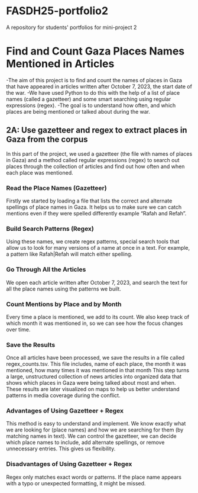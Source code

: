 # FASDH25-portfolio2
A repository for students' portfolios for mini-project 2

# Find and Count Gaza Places Names Mentioned in Articles
-The aim of this project is to find and count the names of places in Gaza that have appeared in articles written after October 7, 2023, the start date of the war.
-We have used Python to do this with the help of a list of place names (called a gazetteer) and some smart searching using regular expressions (regex). 
-The goal is to understand how often, and which places are being mentioned or talked about during the war.


## 2A: Use gazetteer and regex to extract places in Gaza from the corpus 
In this part of the project, we used a gazetteer (the file with names of places in Gaza) and a method called regular expressions (regex) to search out places through the collection of articles and find out how often and when each place was mentioned.

### Read the Place Names (Gazetteer)
Firstly we started by loading a file that lists the correct and alternate spellings of place names in Gaza. It helps us to make sure we can catch mentions even if they were spelled differently example “Rafah and Refah”.

### Build Search Patterns (Regex)
Using these names, we create regex patterns, special search tools that allow us to look for many versions of a name at once in a text. For example, a pattern like Rafah|Refah will match either spelling.

### Go Through All the Articles
We open each article written after October 7, 2023, and search the text for all the place names using the patterns we built.

### Count Mentions by Place and by Month
Every time a place is mentioned, we add to its count. We also keep track of which month it was mentioned in, so we can see how the focus changes over time.

### Save the Results
Once all articles have been processed, we save the results in a file called regex_counts.tsv. This file includes, name of each place, the month it was mentioned, how many times it was mentioned in that month
This step turns a large, unstructured collection of news articles into organized data that shows which places in Gaza were being talked about most and when. These results are later visualized on maps to help us better understand patterns in media coverage during the conflict.

###  Advantages of Using Gazetteer + Regex
This method is easy to understand and implement. We know exactly what we are looking for (place names) and how we are searching for them (by matching names in text).
 We can control the gazetteer, we can decide which place names to include, add alternate spellings, or remove unnecessary entries. This gives us flexibility.
### Disadvantages of Using Gazetteer + Regex
Regex only matches exact words or patterns. If the place name appears with a typo or unexpected formatting, it might be missed.
